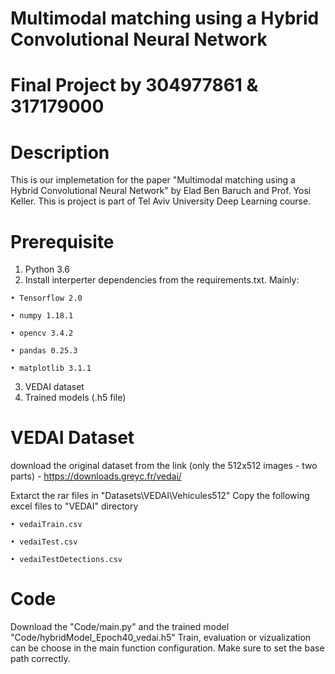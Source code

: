 # Multimodal matching using a Hybrid Convolutional Neural Network
        
# Final Project by 304977861 & 317179000

# Description
This is our implemetation for the paper "Multimodal matching using a Hybrid Convolutional Neural Network" by Elad Ben Baruch and Prof. Yosi Keller.
This is project is part of Tel Aviv University Deep Learning course.

# Prerequisite
  1. Python 3.6
  2. Install interperter dependencies from the requirements.txt. Mainly:
  
    • Tensorflow 2.0
     
    • numpy 1.18.1
     
    • opencv 3.4.2
     
    • pandas 0.25.3
     
    • matplotlib 3.1.1
     
  3. VEDAI dataset   
  4. Trained models (.h5 file)

# VEDAI Dataset
  download the original dataset from the link (only the 512x512 images - two parts) - 
  https://downloads.greyc.fr/vedai/
  
  Extarct the rar files in "Datasets\VEDAI\Vehicules512"
  Copy the following excel files to "VEDAI" directory
    
    • vedaiTrain.csv
    
    • vedaiTest.csv
    
    • vedaiTestDetections.csv

# Code
  Download the "Code/main.py" and the trained model "Code/hybridModel_Epoch40_vedai.h5"
  Train, evaluation or vizualization can be choose in the main function configuration.
  Make sure to set the base path correctly.
    
